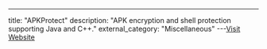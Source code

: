 ---
title: "APKProtect"
description: "APK encryption and shell protection supporting Java and C++."
external_category: "Miscellaneous"
---[Visit Website](https://sourceforge.net/projects/apkprotect)

